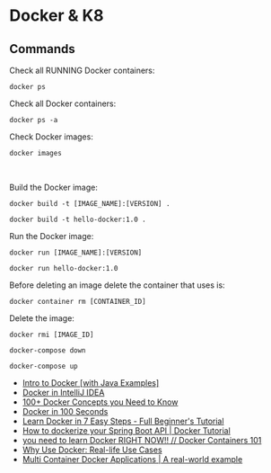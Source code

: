 # Docker & K8 

## Commands
Check all RUNNING Docker containers:
```
docker ps
```
Check all Docker containers:
```
docker ps -a
```
Check Docker images:
```
docker images
```
<br>

Build the Docker image:
```
docker build -t [IMAGE_NAME]:[VERSION] .

docker build -t hello-docker:1.0 .
```


Run the Docker image:
```
docker run [IMAGE_NAME]:[VERSION]

docker run hello-docker:1.0
```





Before deleting an image delete the container that uses is:
```
docker container rm [CONTAINER_ID]
```
Delete the image:
```
docker rmi [IMAGE_ID]
```



```
docker-compose down
```

```
docker-compose up
```



- [Intro to Docker [with Java Examples]](https://www.youtube.com/watch?v=FzwIs2jMESM)
- [Docker in IntelliJ IDEA](https://www.youtube.com/watch?v=FzwIs2jMESM)
- [100+ Docker Concepts you Need to Know](https://www.youtube.com/watch?v=rIrNIzy6U_g)
- [Docker in 100 Seconds](https://www.youtube.com/watch?v=Gjnup-PuquQ)
- [Learn Docker in 7 Easy Steps - Full Beginner's Tutorial](https://www.youtube.com/watch?v=gAkwW2tuIqE)
- [How to dockerize your Spring Boot API | Docker Tutorial](https://www.youtube.com/watch?v=3SNKdr3f9Io)
- [you need to learn Docker RIGHT NOW!! // Docker Containers 101](https://www.youtube.com/watch?v=eGz9DS-aIeY)
- [Why Use Docker: Real-life Use Cases](https://www.youtube.com/watch?v=rcYswUg0J5k)
- [Multi Container Docker Applications | A real-world example](https://www.youtube.com/watch?v=bX_tFv0YCqg)